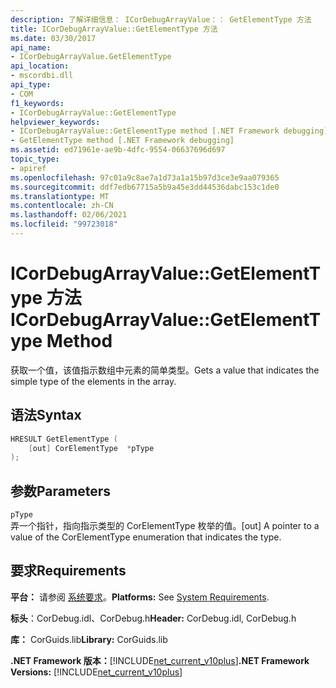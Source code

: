 ```yaml
---
description: 了解详细信息： ICorDebugArrayValue：： GetElementType 方法
title: ICorDebugArrayValue::GetElementType 方法
ms.date: 03/30/2017
api_name:
- ICorDebugArrayValue.GetElementType
api_location:
- mscordbi.dll
api_type:
- COM
f1_keywords:
- ICorDebugArrayValue::GetElementType
helpviewer_keywords:
- ICorDebugArrayValue::GetElementType method [.NET Framework debugging]
- GetElementType method [.NET Framework debugging]
ms.assetid: ed71961e-ae9b-4dfc-9554-06637696d697
topic_type:
- apiref
ms.openlocfilehash: 97c01a9c8ae7a1d73a1a15b97d3ce3e9aa079365
ms.sourcegitcommit: ddf7edb67715a5b9a45e3dd44536dabc153c1de0
ms.translationtype: MT
ms.contentlocale: zh-CN
ms.lasthandoff: 02/06/2021
ms.locfileid: "99723018"
---
```

# <a name="icordebugarrayvaluegetelementtype-method"></a><span data-ttu-id="2a36b-103">ICorDebugArrayValue::GetElementType 方法</span><span class="sxs-lookup"><span data-stu-id="2a36b-103">ICorDebugArrayValue::GetElementType Method</span></span>

<span data-ttu-id="2a36b-104">获取一个值，该值指示数组中元素的简单类型。</span><span class="sxs-lookup"><span data-stu-id="2a36b-104">Gets a value that indicates the simple type of the elements in the array.</span></span>  
  
## <a name="syntax"></a><span data-ttu-id="2a36b-105">语法</span><span class="sxs-lookup"><span data-stu-id="2a36b-105">Syntax</span></span>  
  
```cpp  
HRESULT GetElementType (  
    [out] CorElementType  *pType  
);  
```  
  
## <a name="parameters"></a><span data-ttu-id="2a36b-106">参数</span><span class="sxs-lookup"><span data-stu-id="2a36b-106">Parameters</span></span>  

 `pType`  
 <span data-ttu-id="2a36b-107">弄一个指针，指向指示类型的 CorElementType 枚举的值。</span><span class="sxs-lookup"><span data-stu-id="2a36b-107">[out] A pointer to a value of the CorElementType enumeration that indicates the type.</span></span>  
  
## <a name="requirements"></a><span data-ttu-id="2a36b-108">要求</span><span class="sxs-lookup"><span data-stu-id="2a36b-108">Requirements</span></span>  

 <span data-ttu-id="2a36b-109">**平台：** 请参阅 [系统要求](../../get-started/system-requirements.md)。</span><span class="sxs-lookup"><span data-stu-id="2a36b-109">**Platforms:** See [System Requirements](../../get-started/system-requirements.md).</span></span>  
  
 <span data-ttu-id="2a36b-110">**标头**：CorDebug.idl、CorDebug.h</span><span class="sxs-lookup"><span data-stu-id="2a36b-110">**Header:** CorDebug.idl, CorDebug.h</span></span>  
  
 <span data-ttu-id="2a36b-111">**库：** CorGuids.lib</span><span class="sxs-lookup"><span data-stu-id="2a36b-111">**Library:** CorGuids.lib</span></span>  
  
 <span data-ttu-id="2a36b-112">**.NET Framework 版本：**[!INCLUDE[net_current_v10plus](../../../../includes/net-current-v10plus-md.md)]</span><span class="sxs-lookup"><span data-stu-id="2a36b-112">**.NET Framework Versions:** [!INCLUDE[net_current_v10plus](../../../../includes/net-current-v10plus-md.md)]</span></span>
